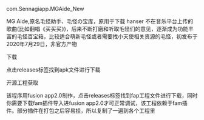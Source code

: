 com.Sennagiapp.MGAide_New

MG Aide,原名毛怪助手、毛怪の宝库，原用于下载 hanser 不在音乐平台上传的歌曲(比如翻唱《买买买》)，后来不断打磨和听取毛怪们的意见，逐渐成为功能丰富的毛怪百宝箱，比较适合萌新毛怪或者需要找小天使相关资源的毛怪，初发布于2020年7月29日，非官方产物

下载

点击releases标签找到apk文件进行下载

开源工程获取

该程序用fusion app2.0制作，点击releases标签找到fap工程文件进行下载，同时你需要下载fam插件导入进fusion app2.0才可正常调试，该工程依赖于fam插件。部分插件在打包之后容易挂，所以复制了一遍到各个工程里
